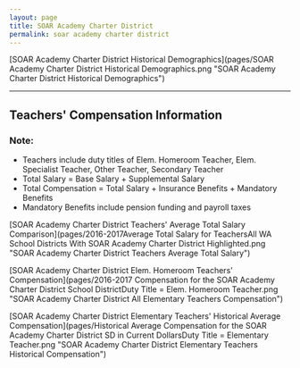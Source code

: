 ```yaml
---
layout: page
title: SOAR Academy Charter District
permalink: soar academy charter district
---
```



[SOAR Academy Charter District Historical Demographics](pages/SOAR Academy Charter District Historical Demographics.png "SOAR Academy Charter District Historical Demographics")

___

## Teachers' Compensation Information
### Note:
- Teachers include duty titles of Elem. Homeroom Teacher, Elem. Specialist Teacher, Other Teacher, Secondary Teacher
- Total Salary = Base Salary + Supplemental Salary
- Total Compensation = Total Salary + Insurance Benefits + Mandatory Benefits
- Mandatory Benefits include pension funding and payroll taxes

[SOAR Academy Charter District Teachers' Average Total Salary Comparison](pages/2016-2017Average Total Salary for TeachersAll WA School Districts With SOAR Academy Charter District Highlighted.png "SOAR Academy Charter District Teachers Average Total Salary")

[SOAR Academy Charter District Elem. Homeroom Teachers' Compensation](pages/2016-2017 Compensation for the SOAR Academy Charter District School DistrictDuty Title = Elem. Homeroom Teacher.png "SOAR Academy Charter District All Elementary Teachers Compensation")

[SOAR Academy Charter District Elementary Teachers' Historical Average Compensation](pages/Historical Average Compensation for the SOAR Academy Charter District SD in Current DollarsDuty Title = Elementary Teacher.png "SOAR Academy Charter District Elementary Teachers Historical Compensation")

